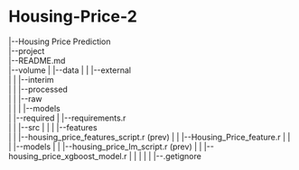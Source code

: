 # Housing-Price-2
|--Housing Price Prediction           
  |--project                              
    |--README.md                         
    |--volume
    |   |--data
    |   |   |--external                   
    |   |   |--interim                    
    |   |   |--processed                  
    |   |   |--raw                        
    |   |
    |   |--models                        
    |
    |--required
    |   |--requirements.r                 
    |
    |
    |--src
    |   |
    |   |--features                       
    |   |   |--housing_price_features_script.r (prev)
    |   |   |--Housing_Price_feature.r
    |   |
    |   |--models
    |   |   |--housing_price_lm_script.r (prev)
    |   |   |--housing_price_xgboost_model.r
    |   |
    |
    |
    |
    |--.getignore                        
```

